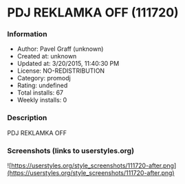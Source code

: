 # PDJ REKLAMKA OFF (111720)

### Information
- Author: Pavel Graff (unknown)
- Created at: unknown
- Updated at: 3/20/2015, 11:40:30 PM
- License: NO-REDISTRIBUTION
- Category: promodj
- Rating: undefined
- Total installs: 67
- Weekly installs: 0


### Description
PDJ REKLAMKA OFF


### Screenshots (links to userstyles.org)
![https://userstyles.org/style_screenshots/111720-after.png](https://userstyles.org/style_screenshots/111720-after.png)


